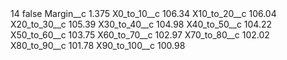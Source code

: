 <?xml version="1.0" encoding="UTF-8"?>
<CustomMetadata xmlns="http://soap.sforce.com/2006/04/metadata" xmlns:xsi="http://www.w3.org/2001/XMLSchema-instance" xmlns:xsd="http://www.w3.org/2001/XMLSchema">
    <label>14</label>
    <protected>false</protected>
    <values>
        <field>Margin__c</field>
        <value xsi:type="xsd:double">1.375</value>
    </values>
    <values>
        <field>X0_to_10__c</field>
        <value xsi:type="xsd:double">106.34</value>
    </values>
    <values>
        <field>X10_to_20__c</field>
        <value xsi:type="xsd:double">106.04</value>
    </values>
    <values>
        <field>X20_to_30__c</field>
        <value xsi:type="xsd:double">105.39</value>
    </values>
    <values>
        <field>X30_to_40__c</field>
        <value xsi:type="xsd:double">104.98</value>
    </values>
    <values>
        <field>X40_to_50__c</field>
        <value xsi:type="xsd:double">104.22</value>
    </values>
    <values>
        <field>X50_to_60__c</field>
        <value xsi:type="xsd:double">103.75</value>
    </values>
    <values>
        <field>X60_to_70__c</field>
        <value xsi:type="xsd:double">102.97</value>
    </values>
    <values>
        <field>X70_to_80__c</field>
        <value xsi:type="xsd:double">102.02</value>
    </values>
    <values>
        <field>X80_to_90__c</field>
        <value xsi:type="xsd:double">101.78</value>
    </values>
    <values>
        <field>X90_to_100__c</field>
        <value xsi:type="xsd:double">100.98</value>
    </values>
</CustomMetadata>

